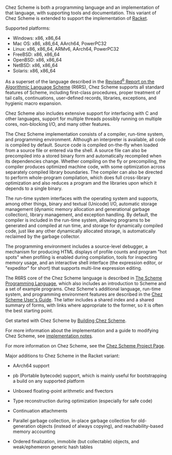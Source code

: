 Chez Scheme is both a programming language and an implementation of
that language, with supporting tools and documentation.
This variant of Chez Scheme is extended to support the implementation
of [Racket](https://racket-lang.org/).

Supported platforms:

 * Windows: x86, x86_64
 * Mac OS: x86, x86_64, AArch64, PowerPC32
 * Linux: x86, x86_64, ARMv6, AArch64, PowerPC32
 * FreeBSD: x86, x86_64
 * OpenBSD: x86, x86_64
 * NetBSD: x86, x86_64
 * Solaris: x86, x86_64

As a superset of the language described in the
[Revised<sup>6</sup> Report on the Algorithmic Language Scheme](http://www.r6rs.org)
(R6RS), Chez Scheme supports all standard features of Scheme,
including first-class procedures, proper treatment of tail calls,
continuations, user-defined records, libraries, exceptions, and
hygienic macro expansion.

Chez Scheme also includes extensive support for interfacing with C
and other languages, support for multiple threads possibly running
on multiple cores, non-blocking I/O, and many other features.

The Chez Scheme implementation consists of a compiler, run-time
system, and programming environment.
Although an interpreter is available, all code is compiled by
default.
Source code is compiled on-the-fly when loaded from a source file
or entered via the shell.
A source file can also be precompiled into a stored binary form and
automatically recompiled when its dependencies change.
Whether compiling on the fly or precompiling, the compiler produces
optimized machine code, with some optimization across separately
compiled library boundaries.
The compiler can also be directed to perform whole-program compilation,
which does full cross-library optimization and also reduces a
program and the libraries upon which it depends to a single binary.

The run-time system interfaces with the operating system and supports,
among other things, binary and textual (Unicode) I/O, automatic
storage management (dynamic memory allocation and generational
garbage collection), library management, and exception handling.
By default, the compiler is included in the run-time system, allowing
programs to be generated and compiled at run time, and storage for
dynamically compiled code, just like any other dynamically allocated
storage, is automatically reclaimed by the garbage collector.

The programming environment includes a source-level debugger, a
mechanism for producing HTML displays of profile counts and program
"hot spots" when profiling is enabled during compilation, tools for
inspecting memory usage, and an interactive shell interface (the
expression editor, or "expeditor" for short) that supports multi-line
expression editing.

The R6RS core of the Chez Scheme language is described in
[The Scheme Programming Language](http://www.scheme.com/tspl4/),
which also includes an introduction to Scheme and a set of example programs.
Chez Scheme's additional language, run-time system, and
programming environment features are described in the
[Chez Scheme User's Guide](http://cisco.github.io/ChezScheme/csug9.5/csug.html).
The latter includes a shared index and a shared summary of forms,
with links where appropriate to the former, so it is often the best
starting point.

Get started with Chez Scheme by [Building Chez Scheme](BUILDING).

For more information about the implementation and a guide to modifying
Chez Scheme, see [implementation notes](IMPLEMENTATION.md).

For more information on Chez Scheme, see the [Chez Scheme Project Page](https://cisco.github.io/ChezScheme/).

Major additions to Chez Scheme in the Racket variant:

 * AArch64 support

 * pb (Portable bytecode) support, which is mainly useful for
   bootstrapping a build on any supported platform

 * Unboxed floating-point arithmetic and flvectors

 * Type reconstruction during optimization (especially for safe code)

 * Continuation attachments

 * Parallel garbage collection, in-place garbage collection for
   old-generation objects (instead of always copying), and
   reachability-based memory accounting

 * Ordered finalization, immobile (but collectable) objects, and
   weak/ephemeron generic hash tables
